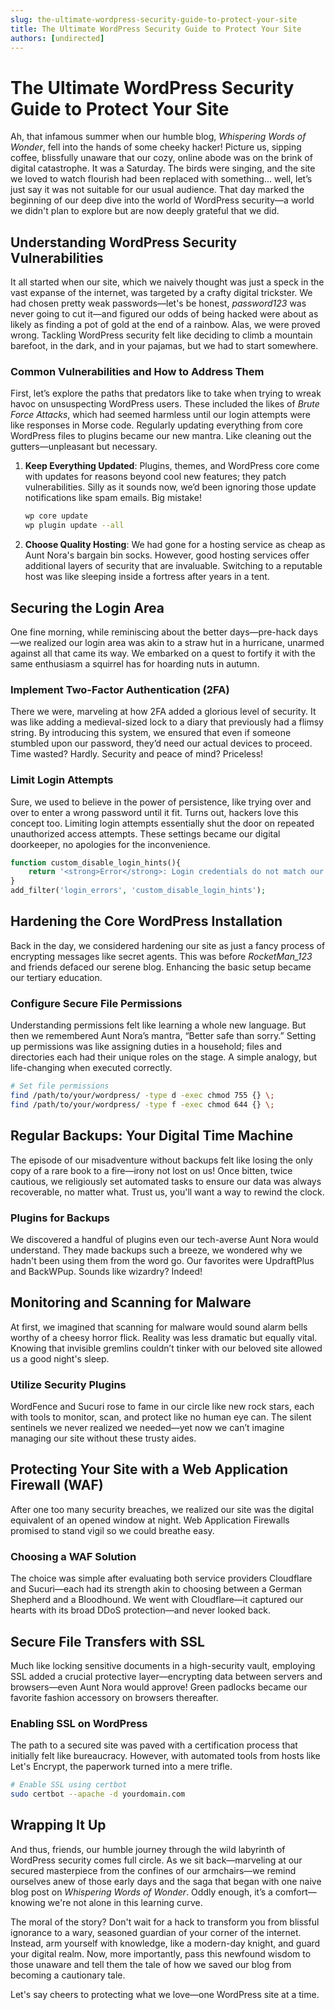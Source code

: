 ```yaml
---
slug: the-ultimate-wordpress-security-guide-to-protect-your-site
title: The Ultimate WordPress Security Guide to Protect Your Site
authors: [undirected]
---
```



# The Ultimate WordPress Security Guide to Protect Your Site

Ah, that infamous summer when our humble blog, *Whispering Words of Wonder*, fell into the hands of some cheeky hacker! Picture us, sipping coffee, blissfully unaware that our cozy, online abode was on the brink of digital catastrophe. It was a Saturday. The birds were singing, and the site we loved to watch flourish had been replaced with something... well, let’s just say it was not suitable for our usual audience. That day marked the beginning of our deep dive into the world of WordPress security—a world we didn't plan to explore but are now deeply grateful that we did.

## Understanding WordPress Security Vulnerabilities

It all started when our site, which we naively thought was just a speck in the vast expanse of the internet, was targeted by a crafty digital trickster. We had chosen pretty weak passwords—let's be honest, *password123* was never going to cut it—and figured our odds of being hacked were about as likely as finding a pot of gold at the end of a rainbow. Alas, we were proved wrong. Tackling WordPress security felt like deciding to climb a mountain barefoot, in the dark, and in your pajamas, but we had to start somewhere.

### Common Vulnerabilities and How to Address Them

First, let’s explore the paths that predators like to take when trying to wreak havoc on unsuspecting WordPress users. These included the likes of *Brute Force Attacks*, which had seemed harmless until our login attempts were like responses in Morse code. Regularly updating everything from core WordPress files to plugins became our new mantra. Like cleaning out the gutters—unpleasant but necessary. 

1. **Keep Everything Updated**: Plugins, themes, and WordPress core come with updates for reasons beyond cool new features; they patch vulnerabilities. Silly as it sounds now, we’d been ignoring those update notifications like spam emails. Big mistake! 
   
   ```bash
   wp core update
   wp plugin update --all
   ``` 

2. **Choose Quality Hosting**: We had gone for a hosting service as cheap as Aunt Nora's bargain bin socks. However, good hosting services offer additional layers of security that are invaluable. Switching to a reputable host was like sleeping inside a fortress after years in a tent.

## Securing the Login Area

One fine morning, while reminiscing about the better days—pre-hack days—we realized our login area was akin to a straw hut in a hurricane, unarmed against all that came its way. We embarked on a quest to fortify it with the same enthusiasm a squirrel has for hoarding nuts in autumn.

### Implement Two-Factor Authentication (2FA)

There we were, marveling at how 2FA added a glorious level of security. It was like adding a medieval-sized lock to a diary that previously had a flimsy string. By introducing this system, we ensured that even if someone stumbled upon our password, they’d need our actual devices to proceed. Time wasted? Hardly. Security and peace of mind? Priceless!

### Limit Login Attempts

Sure, we used to believe in the power of persistence, like trying over and over to enter a wrong password until it fit. Turns out, hackers love this concept too. Limiting login attempts essentially shut the door on repeated unauthorized access attempts. These settings became our digital doorkeeper, no apologies for the inconvenience.

```php
function custom_disable_login_hints(){
    return '<strong>Error</strong>: Login credentials do not match our records.';
}
add_filter('login_errors', 'custom_disable_login_hints');
```

## Hardening the Core WordPress Installation

Back in the day, we considered hardening our site as just a fancy process of encrypting messages like secret agents. This was before *RocketMan_123* and friends defaced our serene blog. Enhancing the basic setup became our tertiary education.

### Configure Secure File Permissions

Understanding permissions felt like learning a whole new language. But then we remembered Aunt Nora’s mantra, “Better safe than sorry.” Setting up permissions was like assigning duties in a household; files and directories each had their unique roles on the stage. A simple analogy, but life-changing when executed correctly.

```bash
# Set file permissions
find /path/to/your/wordpress/ -type d -exec chmod 755 {} \;
find /path/to/your/wordpress/ -type f -exec chmod 644 {} \;
```

## Regular Backups: Your Digital Time Machine

The episode of our misadventure without backups felt like losing the only copy of a rare book to a fire—irony not lost on us! Once bitten, twice cautious, we religiously set automated tasks to ensure our data was always recoverable, no matter what. Trust us, you'll want a way to rewind the clock.

### Plugins for Backups

We discovered a handful of plugins even our tech-averse Aunt Nora would understand. They made backups such a breeze, we wondered why we hadn't been using them from the word go. Our favorites were UpdraftPlus and BackWPup. Sounds like wizardry? Indeed!

## Monitoring and Scanning for Malware

At first, we imagined that scanning for malware would sound alarm bells worthy of a cheesy horror flick. Reality was less dramatic but equally vital. Knowing that invisible gremlins couldn’t tinker with our beloved site allowed us a good night's sleep.

### Utilize Security Plugins

WordFence and Sucuri rose to fame in our circle like new rock stars, each with tools to monitor, scan, and protect like no human eye can. The silent sentinels we never realized we needed—yet now we can’t imagine managing our site without these trusty aides.

## Protecting Your Site with a Web Application Firewall (WAF)

After one too many security breaches, we realized our site was the digital equivalent of an opened window at night. Web Application Firewalls promised to stand vigil so we could breathe easy.

### Choosing a WAF Solution

The choice was simple after evaluating both service providers Cloudflare and Sucuri—each had its strength akin to choosing between a German Shepherd and a Bloodhound. We went with Cloudflare—it captured our hearts with its broad DDoS protection—and never looked back.

## Secure File Transfers with SSL

Much like locking sensitive documents in a high-security vault, employing SSL added a crucial protective layer—encrypting data between servers and browsers—even Aunt Nora would approve! Green padlocks became our favorite fashion accessory on browsers thereafter.

### Enabling SSL on WordPress

The path to a secured site was paved with a certification process that initially felt like bureaucracy. However, with automated tools from hosts like Let's Encrypt, the paperwork turned into a mere trifle.

```bash
# Enable SSL using certbot
sudo certbot --apache -d yourdomain.com
```

## Wrapping It Up

And thus, friends, our humble journey through the wild labyrinth of WordPress security comes full circle. As we sit back—marveling at our secured masterpiece from the confines of our armchairs—we remind ourselves anew of those early days and the saga that began with one naive blog post on *Whispering Words of Wonder*. Oddly enough, it’s a comfort—knowing we're not alone in this learning curve. 

The moral of the story? Don't wait for a hack to transform you from blissful ignorance to a wary, seasoned guardian of your corner of the internet. Instead, arm yourself with knowledge, like a modern-day knight, and guard your digital realm. Now, more importantly, pass this newfound wisdom to those unaware and tell them the tale of how we saved our blog from becoming a cautionary tale. 

Let's say cheers to protecting what we love—one WordPress site at a time.